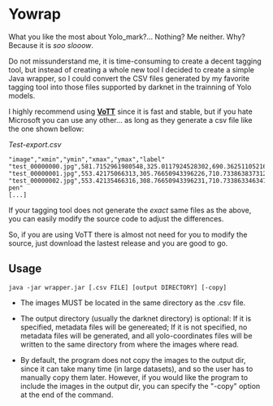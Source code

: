 # Yowrap

What you like the most about Yolo_mark?... Nothing? Me neither. Why? Because it is *soo slooow*.

Do not missunderstand me, it is time-consuming to create a decent tagging tool, but instead of creating a whole new tool I decided to create a simple Java wrapper, so I could convert the CSV files generated by my favorite tagging tool into those files supported by darknet in the trainning of Yolo models.

I highly recommend using **[VoTT](https://github.com/Microsoft/VoTT)** since it is fast and stable, but if you hate Microsoft you can use any other... as long as they generate a csv file like the one shown bellow:

*Test-export.csv*
```
"image","xmin","ymin","xmax","ymax","label"
"test_00000000.jpg",581.7152961980548,325.0117924528302,690.3625110521663,618.2193396226415,"apple"
"test_00000001.jpg",553.42175066313,305.76650943396226,710.7338638373121,626.1438679245283,"pen"
"test_00000002.jpg",553.42135466316,308.76650943396231,710.7338633463474,566.1438679245124,"apple-pen"
[...]
```

If your tagging tool does not generate the *exact* same files as the above, you can easily modify the source code to adjust the differences.

So, if you are using VoTT there is almost not need for you to modify the source, just download the lastest release and you are good to go.
## Usage

`java -jar wrapper.jar [.csv FILE] [output DIRECTORY] [-copy]`

- The images MUST be located in the same directory as the .csv file.

- The output directory (usually the darknet directory) is optional: If it is specified, metadata files will be genereated; 
If it is not specified, no metadata files will be generated, and all yolo-coordinates files will be written to the same directory from where the images where read.

- By default, the program does not copy the images to the output dir, since it can take many time (in large datasets), and so the user has to manually copy them later. However, if you would like the program to include the images in the output dir, you can specify the "-copy" option at the end of the command.
